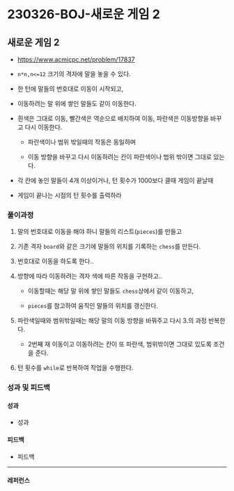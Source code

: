# 230326-BOJ-새로운 게임 2

## 새로운 게임 2

- https://www.acmicpc.net/problem/17837

- `n*n,n<=12` 크기의 격자에 말을 놓을 수 있다.

- 한 턴에 말들의 번호대로 이동이 시작되고,

- 이동하려는 말 위에 쌓인 말들도 같이 이동한다.

- 흰색은 그대로 이동, 빨간색은 역순으로 배치하여 이동, 파란색은 이동방향을 바꾸고 다시 이동한다.
  
  - 파란색이나 범위 밖일때의 작동은 동일하며
  
  - 이동 방향을 바꾸고 다시 이동하려는 칸이 파란색이나 범위 밖이면 그대로 있는다.

- 각 칸에 놓인 말들이 4개 이상이거나, 턴 횟수가 1000보다 클때 게임이 끝날때

- 게임이 끝나는 시점의 턴 횟수를 출력하라

### 풀이과정

1. 말의 번호대로 이동을 해야 하니 말들의 리스트(`pieces`)를 만들고

2. 기존 격자 `board`와 같은 크기에 말들의 위치를 기록하는 `chess`를 만든다.

3. 번호대로 이동을 하도록 한다..

4. 방향에 따라 이동하려는 격자 색에 따른 작동을 구현하고..
   
   - 이동할때는 해당 말 위에 쌓인 말들도 `chess`상에서 같이 이동하고, 
   
   - `pieces`를 참고하여 움직인 말들의 위치를 갱신한다.

5. 파란색일때와 범위밖일때는 해당 말의 이동 방향을 바꿔주고 다시 3.의 과정 반복한다.
   
   - 2번째 재 이동이고 이동하려는 칸이 또 파란색, 범위밖이면 그대로 있도록 조건을 준다.

6. 턴 횟수를 `while`로 반복하여 작업을 수행한다.

### 성과 및 피드백

#### 성과

- 성과

#### 피드백

- 피드백

--- 

#### 레퍼런스

> 
